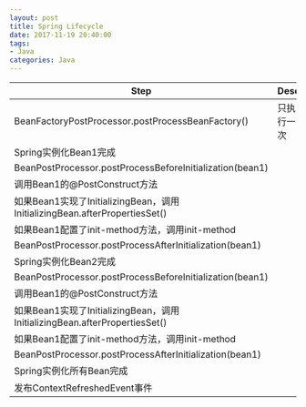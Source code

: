```yaml
---
layout: post
title: Spring Lifecycle
date: 2017-11-19 20:40:00
tags:
- Java
categories: Java
---
```




|                            Step                                           |                 Desc              |
| ------------------------------------------------------------------------- | --------------------------------- |
| BeanFactoryPostProcessor.postProcessBeanFactory()                         |     只执行一次                      |
| Spring实例化Bean1完成                                                       |                                    |
| BeanPostProcessor.postProcessBeforeInitialization(bean1)                   |                                    |
| 调用Bean1的@PostConstruct方法                                                |                                   |
| 如果Bean1实现了InitializingBean，调用InitializingBean.afterPropertiesSet()   |                                    |
| 如果Bean1配置了init-method方法，调用init-method                               |                                    |
| BeanPostProcessor.postProcessAfterInitialization(bean1)                   |                                     |
| Spring实例化Bean2完成                                                       |                                     |
| BeanPostProcessor.postProcessBeforeInitialization(bean1)                   |                                    |
| 调用Bean1的@PostConstruct方法                                                |                                   |
| 如果Bean1实现了InitializingBean，调用InitializingBean.afterPropertiesSet()   |                                    |
| 如果Bean1配置了init-method方法，调用init-method                               |                                    |
| BeanPostProcessor.postProcessAfterInitialization(bean1)                   |                                     |
| Spring实例化所有Bean完成                                                     |                                     |
| 发布ContextRefreshedEvent事件                                               |                                     |

